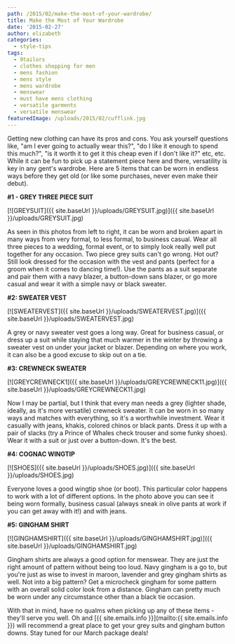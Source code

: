 ```yaml
---
path: /2015/02/make-the-most-of-your-wardrobe/
title: Make the Most of Your Wardrobe
date: '2015-02-27'
author: elizabeth
categories:
  - style-tips
tags:
  - 9tailors
  - clothes shopping for men
  - mens fashion
  - mens style
  - mens wardrobe
  - menswear
  - must have mens clothing
  - versatile garments
  - versatile menswear
featuredImage: /uploads/2015/02/cufflink.jpg
---
```

Getting new clothing can have its pros and cons. You ask yourself questions like, "am I ever going to actually wear this?", "do I like it enough to spend this much?", "is it worth it to get it this cheap even if I don't like it?" etc, etc. While it can be fun to pick up a statement piece here and there, versatility is key in any gent's wardrobe. Here are 5 items that can be worn in endless ways before they get old (or like some purchases, never even make their debut).

**#1 - GREY THREE PIECE SUIT**

[![GREYSUIT]({{ site.baseUrl }}/uploads/GREYSUIT.jpg)]({{ site.baseUrl }}/uploads/GREYSUIT.jpg)

As seen in this photos from left to right, it can be worn and broken apart in many ways from very formal, to less formal, to business casual. Wear all three pieces to a wedding, formal event, or to simply look really well put together for any occasion. Two piece grey suits can't go wrong. Hot out? Still look dressed for the occasion with the vest and pants (perfect for a groom when it comes to dancing time!). Use the pants as a suit separate and pair them with a navy blazer, a button-down sans blazer, or go more casual and wear it with a simple navy or black sweater.

**#2: SWEATER VEST**

[![SWEATERVEST]({{ site.baseUrl }}/uploads/SWEATERVEST.jpg)]({{ site.baseUrl }}/uploads/SWEATERVEST.jpg)

A grey or navy sweater vest goes a long way. Great for business casual, or dress up a suit while staying that much warmer in the winter by throwing a sweater vest on under your jacket or blazer. Depending on where you work, it can also be a good excuse to skip out on a tie.

**#3: CREWNECK SWEATER**

[![GREYCREWNECK1]({{ site.baseUrl }}/uploads/GREYCREWNECK11.jpg)]({{ site.baseUrl }}/uploads/GREYCREWNECK11.jpg)

Now I may be partial, but I think that every man needs a grey (lighter shade, ideally, as it's more versatile) crewneck sweater. It can be worn in so many ways and matches with everything, so it's a worthwhile investment. Wear it casually with jeans, khakis, colored chinos or black pants. Dress it up with a pair of slacks (try a Prince of Whales check trouser and some funky shoes). Wear it with a suit or just over a button-down. It's the best.

**#4: COGNAC WINGTIP**

[![SHOES]({{ site.baseUrl }}/uploads/SHOES.jpg)]({{ site.baseUrl }}/uploads/SHOES.jpg)

Everyone loves a good wingtip shoe (or boot). This particular color happens to work with a lot of different options. In the photo above you can see it being worn formally, business casual (always sneak in olive pants at work if you can get away with it!) and with jeans.

**#5: GINGHAM SHIRT**

[![GINGHAMSHIRT]({{ site.baseUrl }}/uploads/GINGHAMSHIRT.jpg)]({{ site.baseUrl }}/uploads/GINGHAMSHIRT.jpg)

Gingham shirts are always a good option for menswear. They are just the right amount of pattern without being too loud. Navy gingham is a go to, but you're just as wise to invest in maroon, lavender and grey gingham shirts as well. Not into a big pattern? Get a microcheck gingham for some pattern with an overall solid color look from a distance. Gingham can pretty much be worn under any circumstance other than a black tie occasion.

With that in mind, have no qualms when picking up any of these items - they'll serve you well. Oh and [{{ site.emails.info }}](mailto:{{ site.emails.info }}) will recommend a great place to get your grey suits and gingham button downs. Stay tuned for our March package deals!